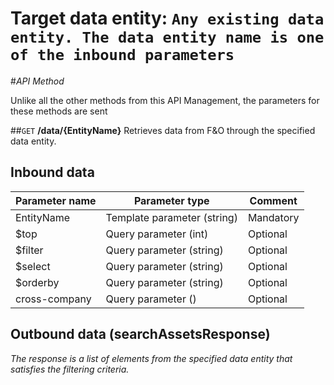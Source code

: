 # Target data entity: `Any existing data entity. The data entity name is one of the inbound parameters`

#_API Method_

Unlike all the other methods from this API Management, the parameters for these methods are sent 

##`GET` **/data/{EntityName}**
Retrieves data from F&O through the specified data entity.

## Inbound data


| Parameter name| Parameter type | Comment |
|--|--|--|
| EntityName | Template parameter (string) | Mandatory |
| $top | Query parameter (int) | Optional |
| $filter | Query parameter (string) | Optional |
| $select | Query parameter (string) | Optional |
| $orderby | Query parameter (string) | Optional |
| cross-company | Query parameter () | Optional |

## Outbound data (searchAssetsResponse)
_The response is a list of elements from the specified data entity that satisfies the filtering criteria._